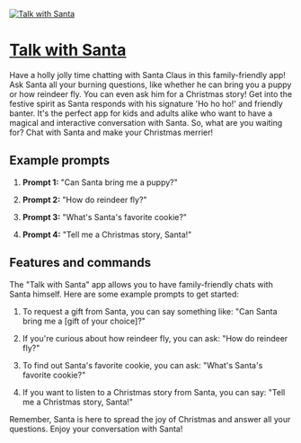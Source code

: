 [![Talk with Santa](https://files.oaiusercontent.com/file-bvdCTJrdfWbR1Q2qejr04XO3?se=2123-10-16T23%3A12%3A12Z&sp=r&sv=2021-08-06&sr=b&rscc=max-age%3D31536000%2C%20immutable&rscd=attachment%3B%20filename%3D4dee9f6e-8623-4831-8514-ece5a6517912.png&sig=LbsZbRGgdJLf5VTK80RzUYm/XZ/X12tI2Nx/2q/wOJM%3D)](https://chat.openai.com/g/g-ynMzwNzuK-talk-with-santa)

# [Talk with Santa](https://chat.openai.com/g/g-ynMzwNzuK-talk-with-santa)

Have a holly jolly time chatting with Santa Claus in this family-friendly app! Ask Santa all your burning questions, like whether he can bring you a puppy or how reindeer fly. You can even ask him for a Christmas story! Get into the festive spirit as Santa responds with his signature 'Ho ho ho!' and friendly banter. It's the perfect app for kids and adults alike who want to have a magical and interactive conversation with Santa. So, what are you waiting for? Chat with Santa and make your Christmas merrier!

## Example prompts

1. **Prompt 1:** "Can Santa bring me a puppy?"

2. **Prompt 2:** "How do reindeer fly?"

3. **Prompt 3:** "What's Santa's favorite cookie?"

4. **Prompt 4:** "Tell me a Christmas story, Santa!"

## Features and commands

The "Talk with Santa" app allows you to have family-friendly chats with Santa himself. Here are some example prompts to get started:

1. To request a gift from Santa, you can say something like: "Can Santa bring me a [gift of your choice]?"

2. If you're curious about how reindeer fly, you can ask: "How do reindeer fly?"

3. To find out Santa's favorite cookie, you can ask: "What's Santa's favorite cookie?"

4. If you want to listen to a Christmas story from Santa, you can say: "Tell me a Christmas story, Santa!"

Remember, Santa is here to spread the joy of Christmas and answer all your questions. Enjoy your conversation with Santa!